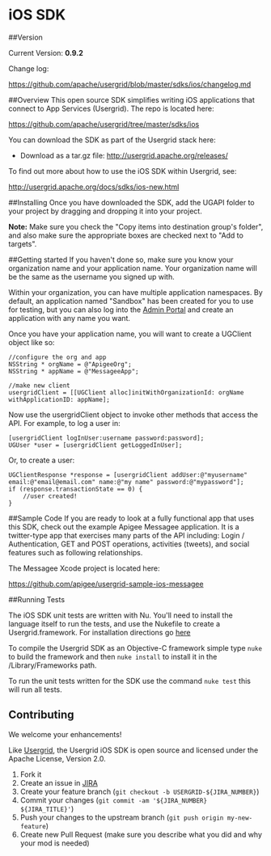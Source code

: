 # iOS SDK

##Version

Current Version: **0.9.2**

Change log:

<https://github.com/apache/usergrid/blob/master/sdks/ios/changelog.md>

##Overview
This open source SDK simplifies writing iOS applications that connect to App Services (Usergrid). The repo is located here:

<https://github.com/apache/usergrid/tree/master/sdks/ios>

You can download the SDK as part of the Usergrid stack here:

* Download as a tar.gz file: <http://usergrid.apache.org/releases/>

To find out more about how to use the iOS SDK within Usergrid, see:

<http://usergrid.apache.org/docs/sdks/ios-new.html>

##Installing
Once you have downloaded the SDK, add the UGAPI folder to your project by dragging and dropping it into your project. 

**Note:** Make sure you check the "Copy items into destination group's folder", and also make sure the appropriate boxes are checked next to "Add to targets".

##Getting started
If you haven't done so, make sure you know your organization name and your application name. Your organization name will be the same as the username you signed up with.  

Within your organization, you can have multiple application namespaces.  By default, an application named "Sandbox" has been created for you to use for testing, but you can also log into the [Admin Portal](http://apigee.com/usergrid) and create an application with any name you want.

Once you have your application name, you will want to create a UGClient object like so: 

	//configure the org and app
	NSString * orgName = @"ApigeeOrg";
	NSString * appName = @"MessageeApp";

	//make new client
	usergridClient = [[UGClient alloc]initWithOrganizationId: orgName withApplicationID: appName];

Now use the usergridClient object to invoke other methods that access the API.  For example, to log a user in:

	[usergridClient logInUser:username password:password];
	UGUser *user = [usergridClient getLoggedInUser];

Or, to create a user:

	UGClientResponse *response = [usergridClient addUser:@"myusername" email:@"email@email.com" name:@"my name" password:@"mypassword"];
    if (response.transactionState == 0) {
    	//user created!
    } 

##Sample Code
If you are ready to look at a fully functional app that uses this SDK, check out the example Apigee Messagee application. It is a twitter-type app that exercises many parts of the API including: Login / Authentication, GET and POST operations, activities (tweets), and social features such as following relationships. 

The Messagee Xcode project is located here:

<https://github.com/apigee/usergrid-sample-ios-messagee>

##Running Tests

The iOS SDK unit tests are written with Nu. You'll need to install the language itself to run the tests, and use the Nukefile to create a Usergrid.framework. For installation directions go [here](https://github.com/timburks/nu)

To compile the Usergrid SDK as an Objective-C framework simple type `nuke` to build the framework and then `nuke install` to install it in the /Library/Frameworks path.

To run the unit tests written for the SDK use the command `nuke test` this will run all tests.

## Contributing
We welcome your enhancements!

Like [Usergrid](https://github.com/apache/usergrid/), the Usergrid iOS SDK is open source and licensed under the Apache License, Version 2.0.

1. Fork it
2. Create an issue in [JIRA](https://issues.apache.org/jira/browse/USERGRID/)
3. Create your feature branch (`git checkout -b USERGRID-${JIRA_NUMBER}`)
4. Commit your changes (`git commit -am '${JIRA_NUMBER} ${JIRA_TITLE}'`)
5. Push your changes to the upstream branch (`git push origin my-new-feature`)
6. Create new Pull Request (make sure you describe what you did and why your mod is needed)
